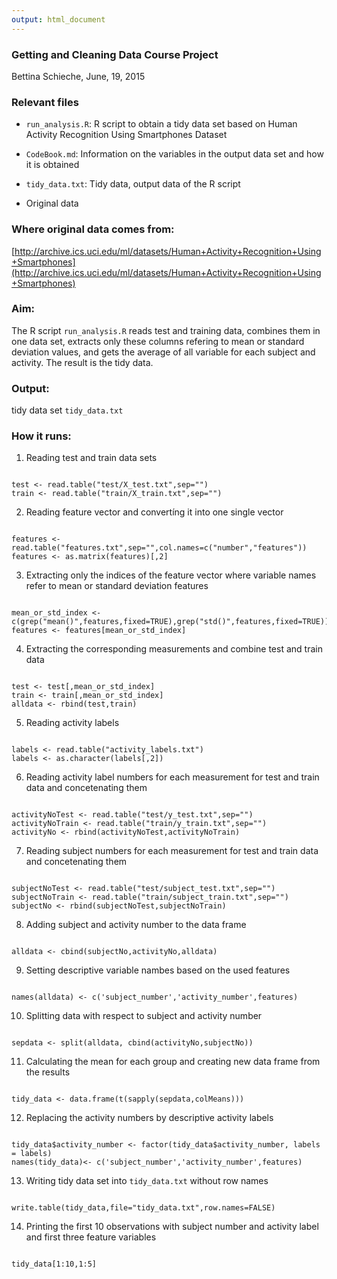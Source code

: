 ```yaml
---
output: html_document
---
```

### Getting and Cleaning Data Course Project

Bettina Schieche, June, 19, 2015

### Relevant files

* `run_analysis.R`: R script to obtain a tidy data set based on
Human Activity Recognition Using Smartphones Dataset

* `CodeBook.md`: Information on the variables in the output data set and how it is obtained 

* `tidy_data.txt`: Tidy data, output data of the R script

* Original data

### Where original data comes from:

[http://archive.ics.uci.edu/ml/datasets/Human+Activity+Recognition+Using+Smartphones](http://archive.ics.uci.edu/ml/datasets/Human+Activity+Recognition+Using+Smartphones)

### Aim:

The R script `run_analysis.R` reads test and training data, combines them in one data set,
extracts only these columns refering to mean or standard deviation values,
and gets the average of all variable for each subject and activity.
The result is the tidy data.

### Output:

tidy data set `tidy_data.txt`

### How it runs:

1. Reading test and train data sets
<pre><code>
test <- read.table("test/X_test.txt",sep="")
train <- read.table("train/X_train.txt",sep="")
</code></pre>

2. Reading feature vector and convertíng it into one single vector
<pre><code>
features <- read.table("features.txt",sep="",col.names=c("number","features"))
features <- as.matrix(features)[,2]
</code></pre>

3. Extracting only the indices of the feature vector where variable names
refer to mean or standard deviation features
<pre><code>
mean_or_std_index <- c(grep("mean()",features,fixed=TRUE),grep("std()",features,fixed=TRUE))
features <- features[mean_or_std_index]
</code></pre>

4. Extracting the corresponding measurements and combine test and train data
<pre><code>
test <- test[,mean_or_std_index]
train <- train[,mean_or_std_index]
alldata <- rbind(test,train)
</code></pre>

5. Reading activity labels
<pre><code>
labels <- read.table("activity_labels.txt")
labels <- as.character(labels[,2])
</code></pre>

6. Reading activity label numbers for each measurement for test and train data
and concetenating them
<pre><code>
activityNoTest <- read.table("test/y_test.txt",sep="")
activityNoTrain <- read.table("train/y_train.txt",sep="")
activityNo <- rbind(activityNoTest,activityNoTrain)
</code></pre>

7. Reading subject numbers for each measurement for test and train data
and concetenating them
<pre><code>
subjectNoTest <- read.table("test/subject_test.txt",sep="")
subjectNoTrain <- read.table("train/subject_train.txt",sep="")
subjectNo <- rbind(subjectNoTest,subjectNoTrain)
</code></pre>

8. Adding subject and activity number to the data frame
<pre><code>
alldata <- cbind(subjectNo,activityNo,alldata)
</code></pre>

9. Setting descriptive variable nambes based on the used features
<pre><code>
names(alldata) <- c('subject_number','activity_number',features)
</code></pre>

10. Splitting data with respect to subject and activity number
<pre><code>
sepdata <- split(alldata, cbind(activityNo,subjectNo))
</code></pre>

11. Calculating the mean for each group and creating new data frame from the results
<pre><code>
tidy_data <- data.frame(t(sapply(sepdata,colMeans)))
</code></pre>

12. Replacing the activity numbers by descriptive activity labels
<pre><code>
tidy_data$activity_number <- factor(tidy_data$activity_number, labels = labels)
names(tidy_data)<- c('subject_number','activity_number',features)
</code></pre>

13. Writing tidy data set into `tidy_data.txt` without row names
<pre><code>
write.table(tidy_data,file="tidy_data.txt",row.names=FALSE)
</code></pre>

14. Printing the first 10 observations with subject number and activity label and
first three feature variables
<pre><code>
tidy_data[1:10,1:5]
</code></pre>
